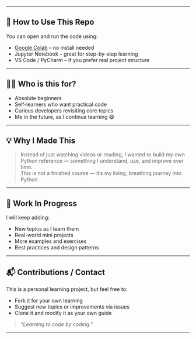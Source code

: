 
---

## 🚀 How to Use This Repo

You can open and run the code using:
- [Google Colab](https://colab.research.google.com/) – no install needed  
- Jupyter Notebook – great for step-by-step learning  
- VS Code / PyCharm – if you prefer real project structure

---

## 🙋‍♂️ Who is this for?

- Absolute beginners  
- Self-learners who want practical code  
- Curious developers revisiting core topics  
- Me in the future, as I continue learning 😄

---

## 💡 Why I Made This

> Instead of just watching videos or reading, I wanted to build my own Python reference — something I understand, use, and improve over time.  
> This is not a finished course — it’s my living, breathing journey into Python.

---

## 🔄 Work In Progress

I will keep adding:
- New topics as I learn them
- Real-world mini projects
- More examples and exercises
- Best practices and design patterns

---

## 📬 Contributions / Contact

This is a personal learning project, but feel free to:
- Fork it for your own learning
- Suggest new topics or improvements via issues
- Clone it and modify it as your own guide

> _“Learning to code by coding.”_

---
